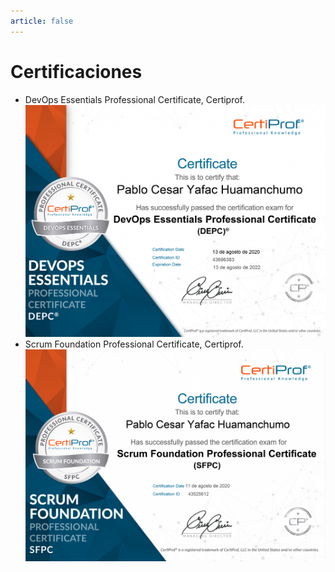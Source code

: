 ```yaml
---
article: false
---
```

# Certificaciones

+ DevOps Essentials Professional Certificate, Certiprof.
![DevOps](../../docs/.vuepress/public/platzi/certiprof/certificate-devops.jpg)
+ Scrum Foundation Professional Certificate, Certiprof.
![DevOps](../../docs/.vuepress/public/platzi/certiprof/certificate-scrum.jpg)